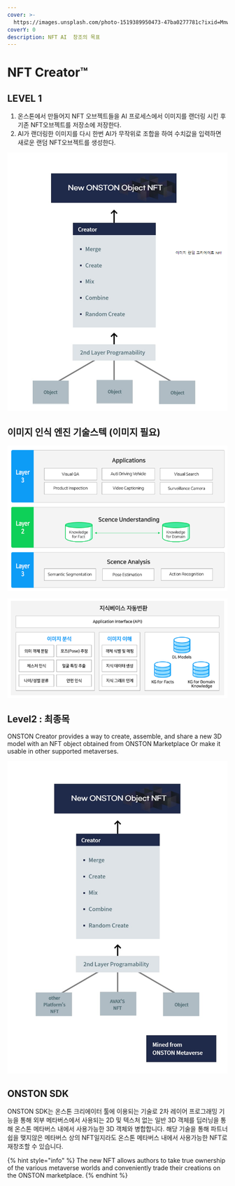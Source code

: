 ```yaml
---
cover: >-
  https://images.unsplash.com/photo-1519389950473-47ba0277781c?ixid=MnwxMjA3fDB8MHxwaG90by1wYWdlfHx8fGVufDB8fHx8&ixlib=rb-1.2.1&auto=format&fit=crop&w=2970&q=80
coverY: 0
description: NFT AI  창조의 목표
---
```


# NFT Creator™

## LEVEL 1

1. 온스톤에서 만들어지 NFT 오브젝트들을 AI 프로세스에서 이미지를 랜더링 시킨 후 기존 NFT오브젝트를 저장소에 저장한다.
2. AI가 랜더링한 이미지를 다시 한번 AI가 무작위로 조합을 하여 수치값을 입력하면 새로운 랜덤 NFT오브젝트를 생성한다.

&#x20;    &#x20;

![](<../.gitbook/assets/image (8) (1) (1).png>)



## 이미지 인식 엔진 기술스텍 (이미지 필요)



![](<../.gitbook/assets/image (9).png>)

![](<../.gitbook/assets/image (8) (1).png>)

## Level2 : 최종목&#x20;

ONSTON Creator provides a way to create, assemble, and share a new 3D model with an NFT object obtained from ONSTON Marketplace Or make it usable in other supported metaverses.

![](<../.gitbook/assets/image (4) (1).png>)

## ONSTON SDK

ONSTON SDK는 온스톤 크리에이터 툴에 이용되는 기술로 2차 레이어 프로그래밍 기능을 통해 외부 메타버스에서 사용되는 2D 및 텍스처 없는 일반 3D 객체를 딥러닝을 통해 온스톤 메타버스 내에서 사용가능한 3D 객체와 병합합니다. 해당 기술을 통해 파트너쉽을 맺지않은 메타버스 상의 NFT일지라도 온스톤 메타버스 내에서 사용가능한 NFT로 재창조할 수 있습니다.

{% hint style="info" %}
The new NFT allows authors to take true ownership of the various metaverse worlds and conveniently trade their creations on the ONSTON marketplace.
{% endhint %}
